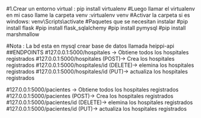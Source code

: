 
#1.Crear un entorno virtual : pip install virtualenv
#Luego llamar el virtualenv en mi caso llame la carpeta venv :virtualenv venv
#Activar la carpeta si es windows: venv\Scripts\activate
#Paquetes que se necesitan instalar
#pip install flask
#pip install flask_sqlalchemy
#pip install pymysql
#pip install marshmallow

#Nota : La bd esta en mysql crear base de datos llamada heippi-api
##ENDPOINTS 
#127.0.0.1:5000/hospitales -> Obtiene todos los hospitales registrados
#127.0.0.1:5000/hospitales (POST)-> Crea los hospitales registrados
#127.0.0.1:5000/hospitales/id (DELETE)-> elemina los hospitales registrados
#127.0.0.1:5000/hospitales/id (PUT)-> actualiza los hospitales registrados

#127.0.0.1:5000/pacientes -> Obtiene todos los hospitales registrados
#127.0.0.1:5000/pacientes (POST)-> Crea los hospitales registrados
#127.0.0.1:5000/pacientes/id (DELETE)-> elemina los hospitales registrados
#127.0.0.1:5000/pacientes/id (PUT)-> actualiza los hospitales registrados
